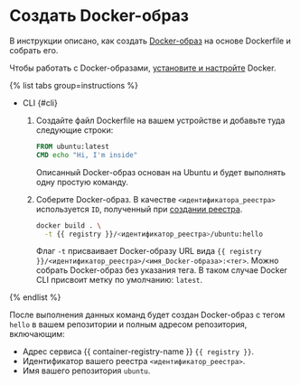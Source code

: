 # Создать Docker-образ

В инструкции описано, как создать [Docker-образ](../../concepts/docker-image.md) на основе Dockerfile и собрать его.

Чтобы работать с Docker-образами, [установите и настройте](../configure-docker.md) Docker.

{% list tabs group=instructions %}

- CLI {#cli}

  1. Создайте файл Dockerfile на вашем устройстве и добавьте туда следующие строки:

     ```dockerfile
     FROM ubuntu:latest
     CMD echo "Hi, I'm inside"
     ```

     Описанный Docker-образ основан на Ubuntu и будет выполнять одну простую команду.

  1. Соберите Docker-образ. В качестве `<идентификатора_реестра>` используется `ID`, полученный при [создании реестра](../registry/registry-create.md).

     ```bash
     docker build . \
       -t {{ registry }}/<идентификатор_реестра>/ubuntu:hello
     ```

     Флаг `-t` присваивает Docker-образу URL вида `{{ registry }}/<идентификатор_реестра>/<имя_Docker-образа>:<тег>`. Можно собрать Docker-образ без указания тега. В таком случае Docker CLI присвоит метку по умолчанию: `latest`.

{% endlist %}

После выполнения данных команд будет создан Docker-образ с тегом `hello` в вашем репозитории и полным адресом репозитория, включающим:
* Адрес сервиса {{ container-registry-name }} `{{ registry }}`.
* Идентификатор вашего реестра `<идентификатор_реестра>`.
* Имя вашего репозитория `ubuntu`.